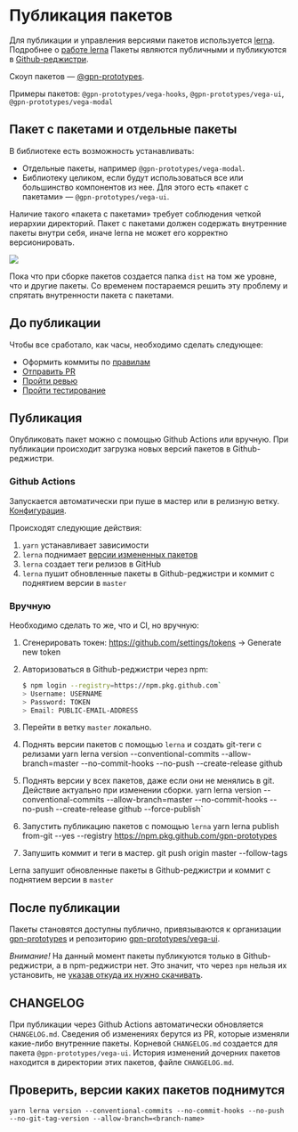 # Публикация пакетов

Для публикации и управления версиями пакетов используется [lerna](https://lerna.js.org/). Подробнее о [работе lerna](lerna.md)
Пакеты являются публичными и публикуются в [Github-реджистри](https://npm.pkg.github.com).

Скоуп пакетов — [@gpn-prototypes](https://github.com/orgs/gpn-prototypes/packages).

Примеры пакетов: `@gpn-prototypes/vega-hooks`, `@gpn-prototypes/vega-ui`, `@gpn-prototypes/vega-modal`

## Пакет с пакетами и отдельные пакеты

В библиотеке есть возможность устанавливать:

-   Отдельные пакеты, например `@gpn-prototypes/vega-modal`.
-   Библиотеку целиком, если будут использоваться все или большинство компонентов из нее. Для этого есть «пакет с пакетами» — `@gpn-prototypes/vega-ui`.

Наличие такого «пакета с пакетами» требует соблюдения четкой иерархии директорий. Пакет с пакетами должен содержать внутренние пакеты внутри себя, иначе lerna не может его корректно версионировать.

![](http://s.csssr.ru/U02GZ926T/2020-05-15-1511-aenyraj433.jpg)

Пока что при сборке пакетов создается папка `dist` на том же уровне, что и другие пакеты. Со временем постараемся решить эту проблему и спрятать внутренности пакета с пакетами.

## До публикации

Чтобы все сработало, как часы, необходимо сделать следующее:

-   Оформить коммиты по [правилам](commits-style.md)
-   [Отправить PR](pr-style.md)
-   [Пройти ревью](review.md)
-   [Пройти тестирование](qa-flow.md)

## Публикация

Опубликовать пакет можно с помощью Github Actions или вручную. При публикации происходит загрузка новых версий пакетов в Github-реджистри.

### Github Actions

Запускается автоматически при пуше в мастер или в релизную ветку. [Конфигурация](../.github/workflows/publish.yml).

Происходят следующие действия:

1.  `yarn` устанавливает зависимости
2.  `lerna` поднимает [версии измененных пакетов](lerna.md)
3.  `lerna` создает теги релизов в GitHub
4.  `lerna` пушит обновленные пакеты в Github-реджистри и коммит с поднятием версии в `master`

### Вручную

Необходимо сделать то же, что и CI, но вручную:

1.  Сгенерировать токен: <https://github.com/settings/tokens> → Generate new token

2.  Авторизоваться в Github-реджистри через npm:

    ```bash
    $ npm login --registry=https://npm.pkg.github.com`
    > Username: USERNAME
    > Password: TOKEN
    > Email: PUBLIC-EMAIL-ADDRESS
    ```

3.  Перейти в ветку `master` локально.

4.  Поднять версии пакетов с помощью `lerna` и создать git-теги с релизами
    yarn lerna version --conventional-commits --allow-branch=master --no-commit-hooks --no-push --create-release github

5.  Поднять версии у всех пакетов, даже если они не менялись в git. Действие актуально при изменении сборки.
    yarn lerna version --conventional-commits --allow-branch=master --no-commit-hooks --no-push --create-release github --force-publish\`

6.  Запустить публикацию пакетов с помощью `lerna`
    yarn lerna publish from-git --yes --registry <https://npm.pkg.github.com/gpn-prototypes>

7.  Запушить коммит и теги в мастер.
    git push origin master --follow-tags

Lerna запушит обновленные пакеты в Github-реджистри и коммит с поднятием версии в `master`

## После публикации

Пакеты становятся доступны публично, привязываются к организации [gpn-prototypes](https://github.com/orgs/gpn-prototypes/packages) и репозиторию [gpn-prototypes/vega-ui](https://github.com/gpn-prototypes/vega-ui/packages).

_Внимание!_ На данный момент пакеты публикуются только в Github-реджистри, а в npm-реджистри нет. Это значит, что через `npm` нельзя их установить, не [указав откуда их нужно скачивать](package-installation.md).

## CHANGELOG

При публикации через Github Actions автоматически обновляется `CHANGELOG.md`. Сведения об изменениях берутся из PR, которые изменяли какие-либо внутренние пакеты.
Корневой `CHANGELOG.md` создается для пакета `@gpn-prototypes/vega-ui`. История изменений дочерних пакетов находится в директории этих пакетов, файле `CHANGELOG.md`.

## Проверить, версии каких пакетов поднимутся

`yarn lerna version --conventional-commits --no-commit-hooks --no-push --no-git-tag-version --allow-branch=<branch-name>`
